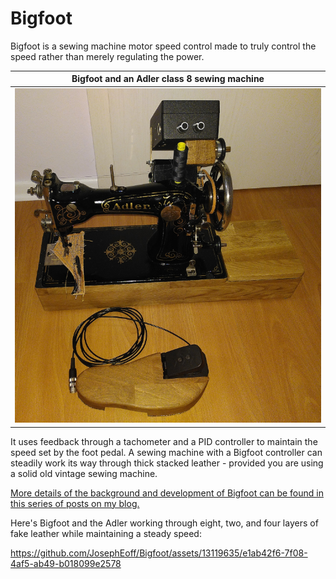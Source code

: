 # Bigfoot
Bigfoot is a sewing machine motor speed control made to truly control the speed rather than merely regulating the power.

|Bigfoot and an Adler class 8 sewing machine|
|------------------------------------------|
|![Bigfoot and an Adler class 8 sewing machine](Pictures/Bigfoot.jpg)|

It uses feedback through a tachometer and a PID controller to maintain the speed set by the foot pedal.  A sewing machine with a Bigfoot controller can steadily work its way through thick stacked leather - provided you are using a solid old vintage sewing machine.

[More details of the background and development of Bigfoot can be found in this series of posts on my blog.](https://josepheoff.github.io/posts/motorcontrol-toc)

Here's Bigfoot and the Adler working through eight, two, and four layers of fake leather while maintaining a steady speed:

https://github.com/JosephEoff/Bigfoot/assets/13119635/e1ab42f6-7f08-4af5-ab49-b018099e2578


